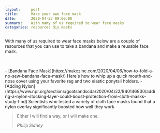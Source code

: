 ```yaml
---
layout:     post
title:      Make your own face mask
date:       2020-04-23 09:00:00
summary:    With many of us required to wear face masks
categories: resources diy masks
---
```



With many of us required to wear face masks below are a couple of resources that you can use to take a bandana and make a reusable face mask.

<br>
<br>
- [Bandana Face Mask](https://makezine.com/2020/04/06/how-to-fold-a-no-sew-bandana-face-mask/) Here's how to whip up a quick mouth-and-nose cover using your favorite rag and two elastic ponytail holders.
- [Adding Nylon](https://www.npr.org/sections/goatsandsoda/2020/04/22/840146830/adding-a-nylon-stocking-layer-could-boost-protection-from-cloth-masks-study-find) Scientists who tested a variety of cloth face masks found that a nylon overlay significantly boosted how well they work. 



<blockquote>
  <p>
  Either I will find a way, or I will make one.
  </p>
  <footer><cite title="Philip Sidney">Philip Sidney</cite></footer>
</blockquote>
